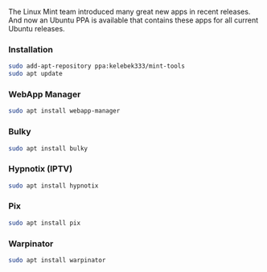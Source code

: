 The Linux Mint team introduced many great new apps in recent releases. And now an Ubuntu PPA is available that contains these apps for all current Ubuntu releases.

### Installation

```bash
sudo add-apt-repository ppa:kelebek333/mint-tools
sudo apt update
```

### WebApp Manager

```bash
sudo apt install webapp-manager
```

### Bulky

```bash
sudo apt install bulky
```

### Hypnotix (IPTV)

```bash
sudo apt install hypnotix
```

### Pix

```bash
sudo apt install pix
```

### Warpinator

```bash
sudo apt install warpinator
```